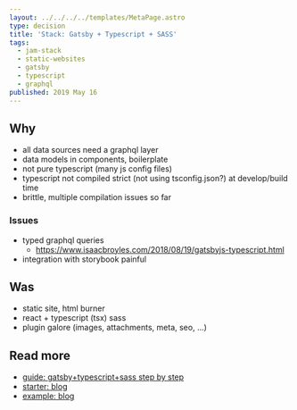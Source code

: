 ```yaml
---
layout: ../../../../templates/MetaPage.astro
type: decision
title: 'Stack: Gatsby + Typescript + SASS'
tags:
  - jam-stack
  - static-websites
  - gatsby
  - typescript
  - graphql
published: 2019 May 16
---
```


## Why

- all data sources need a graphql layer
- data models in components, boilerplate
- not pure typescript (many js config files)
- typescript not compiled strict (not using tsconfig.json?) at develop/build time
- brittle, multiple compilation issues so far

### Issues

- typed graphql queries
  - https://www.isaacbroyles.com/2018/08/19/gatsbyjs-typescript.html
- integration with storybook painful

## Was

- static site, html burner
- react + typescript (tsx) sass
- plugin galore (images, attachments, meta, seo, ...)

## Read more

- [guide: gatsby+typescript+sass step by step](https://medium.com/@thetrevorharmon/how-to-make-a-super-fast-static-site-with-gatsby-typescript-and-sass-3742c00d4524)
- [starter: blog](https://github.com/mhadaily/gatsby-starter-typescript-power-blog)
- [example: blog](https://github.com/magarcia/magarcia.io/tree/greenkeeper/gatsby-2.3.2)
